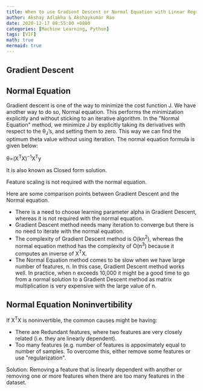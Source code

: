 ```yaml
---
title: When to use Gradient Descent or Normal Equation with Linear Regression.
author: Akshay Adlakha & Akshaykumar Rao
date: 2020-12-17 08:55:00 +0800
categories: [Machine Learning, Python]
tags: [VIF]
math: true 
mermaid: true
---
```



## Gradient Descent

## Normal Equation

Gradient descent is one of the way to minimize the cost function J. We have another way to do so, Normal equation. This performs the minimization explicitly and without sticking to an iterative algorithm. In the "Normal Equation" method, we minimize J by explicitly taking its derivatives with respect to the θ<sub>J</sub>’s, and setting them to zero. This way we can find the optimum theta value without using iteration. The normal equation formula is given below: 

θ=(X<sup>T</sup>X)<sup>−1</sup>X<sup>T</sup>y

It is also known as Closed form solution.

Feature scaling is not required with the normal equation.

Here are some comparison points between Gradient Descent and the Normal equation.

- There is a need to choose learning parameter alpha in Gradient Descent, whereas it is not required with the normal equation.
- Gradient Descent method needs many iteration to converge but there is no need to iterate with the normal equation.
- The complexity of Gradient Descent method is O(kn<sup>2</sup>), whereas the normal equation method has the complexity of O(n<sup>3</sup>) because it computes an inverse of X<sup>T</sup>X.
- The Normal Equation method comes to be slow when we have large number of features, n. In this case, Gradient Descent method works well. In practice, when n exceeds 10,000 it might be a good time to go from a normal solution to a Gradient Descent method as matrix multiplication is very expensive with the large value of n.


## Normal Equation Noninvertibility

If X<sup>T</sup>X is noninvertible, the common causes might be having:

- There are Redundant features, where two features are very closely related (i.e. they are linearly dependent).
- Too many features (e.g. number of features is appoximately equal to number of samples. To overcome this, either remove some features or use "regularization".

Solution: Removing a feature that is linearly dependent with another or removing one or more features when there are too many features in the dataset.
